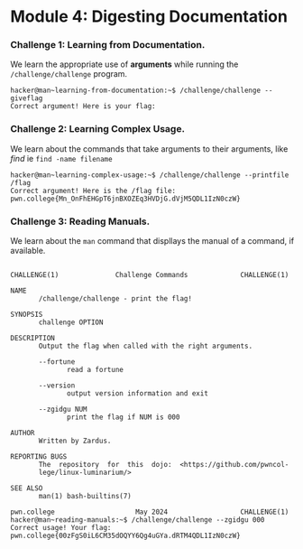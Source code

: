 # Module 4: Digesting Documentation

### Challenge 1: Learning from Documentation.
We learn the appropriate use of __arguments__ while running the `/challenge/challenge` program.
```
hacker@man~learning-from-documentation:~$ /challenge/challenge --giveflag
Correct argument! Here is your flag:

```

### Challenge 2: Learning Complex Usage.
We learn about the commands that take arguments to their arguments, like *find* ie `find -name filename`
```
hacker@man~learning-complex-usage:~$ /challenge/challenge --printfile /flag
Correct argument! Here is the /flag file:
pwn.college{Mn_OnFhEHGpT6jnBXOZEq3HVDjG.dVjM5QDL1IzN0czW}

```

### Challenge 3: Reading Manuals.
We learn about the `man` command that displlays the manual of a command, if available.
```hacker@man~reading-manuals:~$ man challenge

CHALLENGE(1)              Challenge Commands             CHALLENGE(1)

NAME
       /challenge/challenge - print the flag!

SYNOPSIS
       challenge OPTION

DESCRIPTION
       Output the flag when called with the right arguments.

       --fortune
              read a fortune

       --version
              output version information and exit

       --zgidgu NUM
              print the flag if NUM is 000

AUTHOR
       Written by Zardus.

REPORTING BUGS
       The  repository  for  this  dojo:  <https://github.com/pwncol‐
       lege/linux-luminarium/>

SEE ALSO
       man(1) bash-builtins(7)

pwn.college                    May 2024                  CHALLENGE(1)
hacker@man~reading-manuals:~$ /challenge/challenge --zgidgu 000
Correct usage! Your flag: pwn.college{00zFgS0iL6CM35dOQYY6Qg4uGYa.dRTM4QDL1IzN0czW}

```

